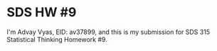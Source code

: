 # SDS HW #9
I'm Advay Vyas, EID: av37899, and this is my submission for SDS 315 Statistical Thinking Homework #9.
